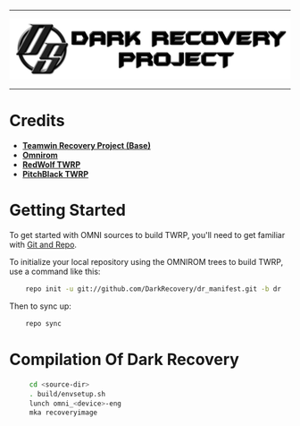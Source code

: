 ---------------------------------------------

<p align="center">
 <img src="https://github.com/DarkRecovery/dr_manifest/blob/dr/logo.png" > 
</p>

---------------------------------------------


Credits
=======
* [**Teamwin Recovery Project (Base)**](https://github.com/TeamWin)
* [**Omnirom**](https://github.com/omnirom)
* [**RedWolf TWRP**](https://github.com/RedWolfRecovery)
* [**PitchBlack TWRP**](https://github.com/PitchBlackTWRP)


Getting Started
===============

To get started with OMNI sources to build TWRP, you'll need to get
familiar with [Git and Repo](https://source.android.com/source/using-repo.html).

To initialize your local repository using the OMNIROM trees to build TWRP, use a command like this:
```bash
    repo init -u git://github.com/DarkRecovery/dr_manifest.git -b dr
```
Then to sync up:
```bash
    repo sync
```

 Compilation Of Dark Recovery
=============================
 
```bash
     cd <source-dir>
     . build/envsetup.sh
     lunch omni_<device>-eng
     mka recoveryimage
```

